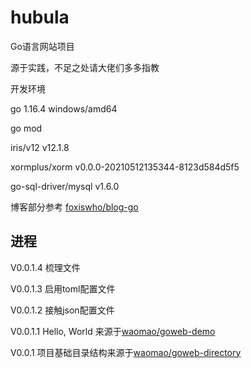 # hubula
Go语言网站项目

源于实践，不足之处请大佬们多多指教



开发环境

go 1.16.4  windows/amd64

go mod

iris/v12 v12.1.8

xormplus/xorm v0.0.0-20210512135344-8123d584d5f5

go-sql-driver/mysql v1.6.0



博客部分参考 [foxiswho/blog-go](https://github.com/foxiswho/blog-go.git)





## 进程

V0.0.1.4 梳理文件

V0.0.1.3 启用toml配置文件

V0.0.1.2 接触json配置文件

V0.0.1.1 Hello, World 来源于[waomao/goweb-demo](https://github.com/waomao/goweb-demo)

V0.0.1 项目基础目录结构来源于[waomao/goweb-directory](https://github.com/waomao/goweb-directory)





